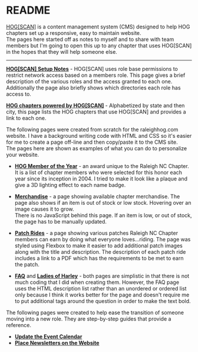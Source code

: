 # README  

[HOG\[SCAN\]](https://www.hogscan.com) is a content management system (CMS) designed to help HOG chapters set up a responsive, easy to maintain website.  
The pages here started off as notes to myself and to share with team members but I'm going to open this up to any chapter that uses HOG\[SCAN\] in the hopes that they will help someone else.  

---  

**[HOG\[SCAN\] Setup Notes](https://sjroma.github.io/cmshogscan/cmswebsite/)** - HOG\[SCAN\] uses role base permissions to restrict network access based on a members role. This page gives a brief description of the various roles and the access granted to each one.  
Additionally the page also briefly shows which directories each role has access to. 

**[HOG chapters powered by HOG\[SCAN\]](https://sjroma.github.io/cmshogscan/chapters/)** - Alphabetized by state and then city, this page lists the HOG chapters that use HOG\[SCAN\] and provides a link to each one. 

The following pages were created from scratch for the raleighhog.com website. I have a background writing code with HTML and CSS so it's easier for me to create a page off-line and then copy/paste it to the CMS site.  
The pages here are shown as examples of what you can do to personalize your website.  
  * **[HOG Member of the Year](https://sjroma.github.io/cmshogscan/pagesralhog/hmoy)** - an award unique to the Raleigh NC Chapter. It is a list of chapter members who were selected for this honor each year since its inception in 2004. I tried to make it look like a plaque and give a 3D lighting effect to each name badge.  

  * **[Merchandise](https://sjroma.github.io/cmshogscan/pagesralhog/merchandise)** - a page showing available chapter merchandise. The page also shows if an item is out of stock or low stock. Hovering over an image causes it to grow.  
  There is no JavaScript behind this page. If an item is low, or out of stock, the page has to be manually updated.  
  
  * **[Patch Rides](https://sjroma.github.io/cmshogscan/pagesralhog/patchrides)** - a page showing various patches Raleigh NC Chapter members can earn by doing what everyone loves...riding. The page was styled using Flexbox to make it easier to add additional patch images along with the title and description. The description of each patch ride includes a link to a PDF which has the requirements to be met to earn the patch.  
  
  * **[FAQ](https://www.raleighhog.com/faqs)** and **[Ladies of Harley](https://www.raleighhog.com/ladies-harley)** - both pages are simplistic in that there is not much coding that I did when creating them. However, the FAQ page uses the HTML description list rather than an unordered or ordered list only because I think it works better for the page and doesn't require me to put additional tags around the question in order to make the text bold.  

The following pages were created to help ease the transition of someone moving into a new role. They are step-by-step guides that provide a reference.  
  * **[Update the Event Calendar](https://sjroma.github.io/updateRalHOG/procedures/stepsEventCalUpdate.html)**   
  * **[Place Newsletters on the Website](https://sjroma.github.io/updateRalHOG/procedures/stepsNewslettersUpdate.html)**  
  